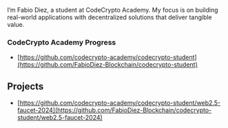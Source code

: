 I’m Fabio Diez, a student at CodeCrypto Academy. My focus is on building real-world applications with decentralized solutions that deliver tangible value.

### CodeCrypto Academy Progress

   - [https://github.com/codecrypto-academy/codecrypto-student](https://github.com/FabioDiez-Blockchain/codecrypto-student)

## Projects

   - [https://github.com/codecrypto-academy/codecrypto-student/web2.5-faucet-2024](https://github.com/FabioDiez-Blockchain/codecrypto-student/web2.5-faucet-2024)

